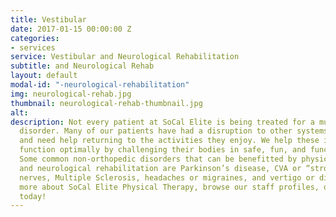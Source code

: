 ```yaml
---
title: Vestibular
date: 2017-01-15 00:00:00 Z
categories:
- services
service: Vestibular and Neurological Rehabilitation
subtitle: and Neurological Rehab
layout: default
modal-id: "-neurological-rehabilitation"
img: neurological-rehab.jpg
thumbnail: neurological-rehab-thumbnail.jpg
alt: 
description: Not every patient at SoCal Elite is being treated for a musculoskeletal
  disorder. Many of our patients have had a disruption to other systems in the body
  and need help returning to the activities they enjoy. We help these individuals
  function optimally by challenging their bodies in safe, fun, and functional tasks.
  Some common non-orthopedic disorders that can be benefitted by physical therapy
  and neurological rehabilitation are Parkinson’s disease, CVA or “stroke”, pinched
  nerves, Multiple Sclerosis, headaches or migraines, and vertigo or dizziness. Learn
  more about SoCal Elite Physical Therapy, browse our staff profiles, or contact us
  today!
---
```


